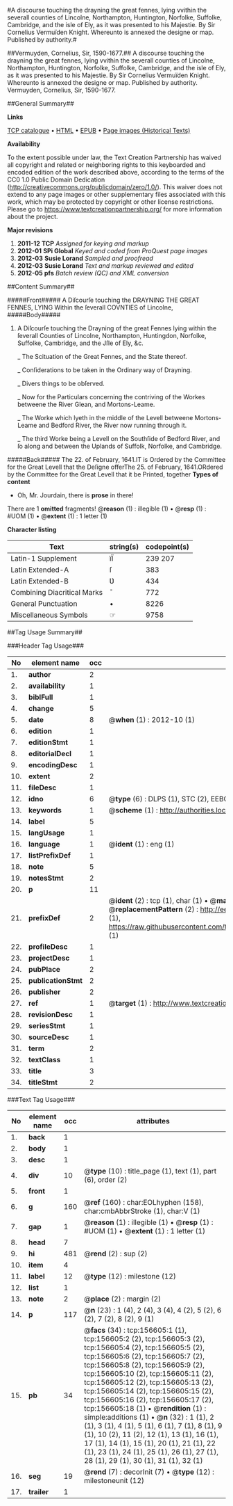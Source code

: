 #A discourse touching the drayning the great fennes, lying vvithin the severall counties of Lincolne, Northampton, Huntington, Norfolke, Suffolke, Cambridge, and the isle of Ely, as it was presented to his Majestie. By Sir Cornelius Vermuïden Knight. Whereunto is annexed the designe or map. Published by authority.#

##Vermuyden, Cornelius, Sir, 1590-1677.##
A discourse touching the drayning the great fennes, lying vvithin the severall counties of Lincolne, Northampton, Huntington, Norfolke, Suffolke, Cambridge, and the isle of Ely, as it was presented to his Majestie. By Sir Cornelius Vermuïden Knight. Whereunto is annexed the designe or map. Published by authority.
Vermuyden, Cornelius, Sir, 1590-1677.

##General Summary##

**Links**

[TCP catalogue](http://www.ota.ox.ac.uk/tcp/)  • 
[HTML](http://tei.it.ox.ac.uk/tcp/Texts-HTML/free/A95/A95858.html)  • 
[EPUB](http://tei.it.ox.ac.uk/tcp/Texts-EPUB/free/A95/A95858.epub) • 
[Page images (Historical Texts)](https://historicaltexts.jisc.ac.uk/eebo-99871311e)

**Availability**

To the extent possible under law, the Text Creation Partnership has waived all copyright and related or neighboring rights to this keyboarded and encoded edition of the work described above, according to the terms of the CC0 1.0 Public Domain Dedication (http://creativecommons.org/publicdomain/zero/1.0/). This waiver does not extend to any page images or other supplementary files associated with this work, which may be protected by copyright or other license restrictions. Please go to https://www.textcreationpartnership.org/ for more information about the project.

**Major revisions**

1. __2011-12__ __TCP__ *Assigned for keying and markup*
1. __2012-01__ __SPi Global__ *Keyed and coded from ProQuest page images*
1. __2012-03__ __Susie Lorand__ *Sampled and proofread*
1. __2012-03__ __Susie Lorand__ *Text and markup reviewed and edited*
1. __2012-05__ __pfs__ *Batch review (QC) and XML conversion*

##Content Summary##

#####Front#####
A Diſcourſe touching the DRAYNING THE GREAT FENNES, LYING Within the ſeverall COVNTIES of Lincolne, 
#####Body#####

1. A Diſcourſe touching the Drayning of the great Fennes lying within the ſeverall Counties of Lincolne, Northampton, Huntingdon, Norfolke, Suffolke, Cambridge, and the Jſle of Ely, &c.

    _ The Scituation of the Great Fennes, and the State thereof.

    _ Conſiderations to be taken in the Ordinary way of Drayning.

    _ Divers things to be obſerved.

    _ Now for the Particulars concerning the contriving of the Workes betweene the River Glean, and Mortons-Leame.

    _ The Worke which lyeth in the middle of the Levell betweene Mortons-Leame and Bedford River, the River now running through it.

    _ The third Worke being a Levell on the Southſide of Bedford River, and ſo along and between the Uplands of Suffolk, Norfolke, and Cambridge.

#####Back#####
The 22. of February, 1641.IT is Ordered by the Committee for the Great Levell that the Deſigne offerThe 25. of February, 1641.ORdered by the Committee for the Great Levell that it be Printed, together
**Types of content**

  * Oh, Mr. Jourdain, there is **prose** in there!

There are 1 **omitted** fragments! 
 @__reason__ (1) : illegible (1)  •  @__resp__ (1) : #UOM (1)  •  @__extent__ (1) : 1 letter (1)

**Character listing**


|Text|string(s)|codepoint(s)|
|---|---|---|
|Latin-1 Supplement|ïÏ|239 207|
|Latin Extended-A|ſ|383|
|Latin Extended-B|Ʋ|434|
|Combining             Diacritical Marks|̄|772|
|General Punctuation|•|8226|
|Miscellaneous Symbols|☞|9758|

##Tag Usage Summary##

###Header Tag Usage###

|No|element name|occ|attributes|
|---|---|---|---|
|1.|__author__|2||
|2.|__availability__|1||
|3.|__biblFull__|1||
|4.|__change__|5||
|5.|__date__|8| @__when__ (1) : 2012-10 (1)|
|6.|__edition__|1||
|7.|__editionStmt__|1||
|8.|__editorialDecl__|1||
|9.|__encodingDesc__|1||
|10.|__extent__|2||
|11.|__fileDesc__|1||
|12.|__idno__|6| @__type__ (6) : DLPS (1), STC (2), EEBO-CITATION (1), PROQUEST (1), VID (1)|
|13.|__keywords__|1| @__scheme__ (1) : http://authorities.loc.gov/ (1)|
|14.|__label__|5||
|15.|__langUsage__|1||
|16.|__language__|1| @__ident__ (1) : eng (1)|
|17.|__listPrefixDef__|1||
|18.|__note__|5||
|19.|__notesStmt__|2||
|20.|__p__|11||
|21.|__prefixDef__|2| @__ident__ (2) : tcp (1), char (1)  •  @__matchPattern__ (2) : ([0-9\-]+):([0-9IVX]+) (1), (.+) (1)  •  @__replacementPattern__ (2) : http://eebo.chadwyck.com/downloadtiff?vid=$1&page=$2 (1), https://raw.githubusercontent.com/textcreationpartnership/Texts/master/tcpchars.xml#$1 (1)|
|22.|__profileDesc__|1||
|23.|__projectDesc__|1||
|24.|__pubPlace__|2||
|25.|__publicationStmt__|2||
|26.|__publisher__|2||
|27.|__ref__|1| @__target__ (1) : http://www.textcreationpartnership.org/docs/. (1)|
|28.|__revisionDesc__|1||
|29.|__seriesStmt__|1||
|30.|__sourceDesc__|1||
|31.|__term__|2||
|32.|__textClass__|1||
|33.|__title__|3||
|34.|__titleStmt__|2||


###Text Tag Usage###

|No|element name|occ|attributes|
|---|---|---|---|
|1.|__back__|1||
|2.|__body__|1||
|3.|__desc__|1||
|4.|__div__|10| @__type__ (10) : title_page (1), text (1), part (6), order (2)|
|5.|__front__|1||
|6.|__g__|160| @__ref__ (160) : char:EOLhyphen (158), char:cmbAbbrStroke (1), char:V (1)|
|7.|__gap__|1| @__reason__ (1) : illegible (1)  •  @__resp__ (1) : #UOM (1)  •  @__extent__ (1) : 1 letter (1)|
|8.|__head__|7||
|9.|__hi__|481| @__rend__ (2) : sup (2)|
|10.|__item__|4||
|11.|__label__|12| @__type__ (12) : milestone (12)|
|12.|__list__|1||
|13.|__note__|2| @__place__ (2) : margin (2)|
|14.|__p__|117| @__n__ (23) : 1 (4), 2 (4), 3 (4), 4 (2), 5 (2), 6 (2), 7 (2), 8 (2), 9 (1)|
|15.|__pb__|34| @__facs__ (34) : tcp:156605:1 (1), tcp:156605:2 (2), tcp:156605:3 (2), tcp:156605:4 (2), tcp:156605:5 (2), tcp:156605:6 (2), tcp:156605:7 (2), tcp:156605:8 (2), tcp:156605:9 (2), tcp:156605:10 (2), tcp:156605:11 (2), tcp:156605:12 (2), tcp:156605:13 (2), tcp:156605:14 (2), tcp:156605:15 (2), tcp:156605:16 (2), tcp:156605:17 (2), tcp:156605:18 (1)  •  @__rendition__ (1) : simple:additions (1)  •  @__n__ (32) : 1 (1), 2 (1), 3 (1), 4 (1), 5 (1), 6 (1), 7 (1), 8 (1), 9 (1), 10 (2), 11 (2), 12 (1), 13 (1), 16 (1), 17 (1), 14 (1), 15 (1), 20 (1), 21 (1), 22 (1), 23 (1), 24 (1), 25 (1), 26 (1), 27 (1), 28 (1), 29 (1), 30 (1), 31 (1), 32 (1)|
|16.|__seg__|19| @__rend__ (7) : decorInit (7)  •  @__type__ (12) : milestoneunit (12)|
|17.|__trailer__|1||
